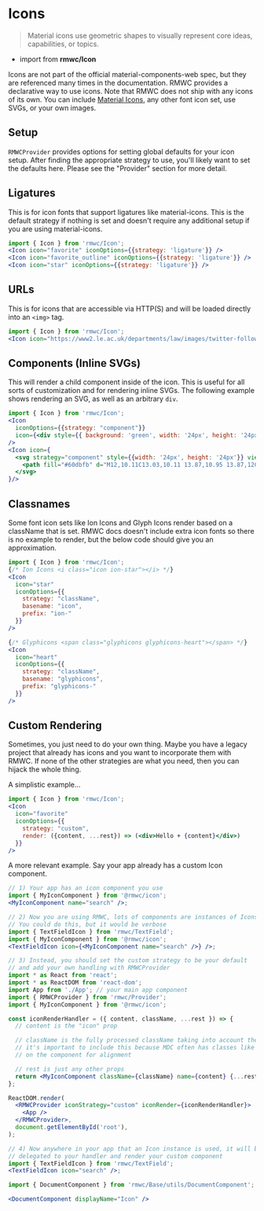 # Icons

> Material icons use geometric shapes to visually represent core ideas, capabilities, or topics.

- import from **rmwc/Icon**

Icons are not part of the official material-components-web spec, but they are referenced many times in the documentation. RMWC provides a declarative way to use icons. Note that RMWC does not ship with any icons of its own. You can include [Material Icons](https://material.io/icons/), any other font icon set, use SVGs, or your own images.

## Setup

`RMWCProvider` provides options for setting global defaults for your icon setup. After finding the appropriate strategy to use, you'll likely want to set the defaults here. Please see the "Provider" section for more detail.

## Ligatures

This is for icon fonts that support ligatures like material-icons. This is the default strategy if nothing is set and doesn't require any additional setup if you are using material-icons.

```jsx render
import { Icon } from 'rmwc/Icon';
<Icon icon="favorite" iconOptions={{strategy: 'ligature'}} />
<Icon icon="favorite_outline" iconOptions={{strategy: 'ligature'}} />
<Icon icon="star" iconOptions={{strategy: 'ligature'}} />
```

## URLs

This is for icons that are accessible via HTTP(S) and will be loaded directly into an `<img>` tag.

```jsx render
import { Icon } from 'rmwc/Icon';
<Icon icon="https://www2.le.ac.uk/departments/law/images/twitter-follow-us-icon" iconOptions={{strategy: "url"}} />
```

## Components (Inline SVGs)

This will render a child component inside of the icon. This is useful for all sorts of customization and for rendering inline SVGs. The following example shows rendering an SVG, as well as an arbitrary `div`.

```jsx render
import { Icon } from 'rmwc/Icon';
<Icon
  iconOptions={{strategy: "component"}}
  icon={<div style={{ background: 'green', width: '24px', height: '24px', borderRadius: '100px' }} />}
/>
<Icon icon={
  <svg strategy="component" style={{width: '24px', height: '24px'}} viewBox="0 0 24 24">
    <path fill="#60dbfb" d="M12,10.11C13.03,10.11 13.87,10.95 13.87,12C13.87,13 13.03,13.85 12,13.85C10.97,13.85 10.13,13 10.13,12C10.13,10.95 10.97,10.11 12,10.11M7.37,20C8,20.38 9.38,19.8 10.97,18.3C10.45,17.71 9.94,17.07 9.46,16.4C8.64,16.32 7.83,16.2 7.06,16.04C6.55,18.18 6.74,19.65 7.37,20M8.08,14.26L7.79,13.75C7.68,14.04 7.57,14.33 7.5,14.61C7.77,14.67 8.07,14.72 8.38,14.77C8.28,14.6 8.18,14.43 8.08,14.26M14.62,13.5L15.43,12L14.62,10.5C14.32,9.97 14,9.5 13.71,9.03C13.17,9 12.6,9 12,9C11.4,9 10.83,9 10.29,9.03C10,9.5 9.68,9.97 9.38,10.5L8.57,12L9.38,13.5C9.68,14.03 10,14.5 10.29,14.97C10.83,15 11.4,15 12,15C12.6,15 13.17,15 13.71,14.97C14,14.5 14.32,14.03 14.62,13.5M12,6.78C11.81,7 11.61,7.23 11.41,7.5C11.61,7.5 11.8,7.5 12,7.5C12.2,7.5 12.39,7.5 12.59,7.5C12.39,7.23 12.19,7 12,6.78M12,17.22C12.19,17 12.39,16.77 12.59,16.5C12.39,16.5 12.2,16.5 12,16.5C11.8,16.5 11.61,16.5 11.41,16.5C11.61,16.77 11.81,17 12,17.22M16.62,4C16,3.62 14.62,4.2 13.03,5.7C13.55,6.29 14.06,6.93 14.54,7.6C15.36,7.68 16.17,7.8 16.94,7.96C17.45,5.82 17.26,4.35 16.62,4M15.92,9.74L16.21,10.25C16.32,9.96 16.43,9.67 16.5,9.39C16.23,9.33 15.93,9.28 15.62,9.23C15.72,9.4 15.82,9.57 15.92,9.74M17.37,2.69C18.84,3.53 19,5.74 18.38,8.32C20.92,9.07 22.75,10.31 22.75,12C22.75,13.69 20.92,14.93 18.38,15.68C19,18.26 18.84,20.47 17.37,21.31C15.91,22.15 13.92,21.19 12,19.36C10.08,21.19 8.09,22.15 6.62,21.31C5.16,20.47 5,18.26 5.62,15.68C3.08,14.93 1.25,13.69 1.25,12C1.25,10.31 3.08,9.07 5.62,8.32C5,5.74 5.16,3.53 6.62,2.69C8.09,1.85 10.08,2.81 12,4.64C13.92,2.81 15.91,1.85 17.37,2.69M17.08,12C17.42,12.75 17.72,13.5 17.97,14.26C20.07,13.63 21.25,12.73 21.25,12C21.25,11.27 20.07,10.37 17.97,9.74C17.72,10.5 17.42,11.25 17.08,12M6.92,12C6.58,11.25 6.28,10.5 6.03,9.74C3.93,10.37 2.75,11.27 2.75,12C2.75,12.73 3.93,13.63 6.03,14.26C6.28,13.5 6.58,12.75 6.92,12M15.92,14.26C15.82,14.43 15.72,14.6 15.62,14.77C15.93,14.72 16.23,14.67 16.5,14.61C16.43,14.33 16.32,14.04 16.21,13.75L15.92,14.26M13.03,18.3C14.62,19.8 16,20.38 16.62,20C17.26,19.65 17.45,18.18 16.94,16.04C16.17,16.2 15.36,16.32 14.54,16.4C14.06,17.07 13.55,17.71 13.03,18.3M8.08,9.74C8.18,9.57 8.28,9.4 8.38,9.23C8.07,9.28 7.77,9.33 7.5,9.39C7.57,9.67 7.68,9.96 7.79,10.25L8.08,9.74M10.97,5.7C9.38,4.2 8,3.62 7.37,4C6.74,4.35 6.55,5.82 7.06,7.96C7.83,7.8 8.64,7.68 9.46,7.6C9.94,6.93 10.45,6.29 10.97,5.7Z" />
  </svg>
}/>
```

## Classnames

Some font icon sets like Ion Icons and Glyph Icons render based on a className that is set. RMWC docs doesn't include extra icon fonts so there is no example to render, but the below code should give you an approximation.

```jsx
import { Icon } from 'rmwc/Icon';
{/* Ion Icons <i class="icon ion-star"></i> */}
<Icon
  icon="star"
  iconOptions={{
    strategy: "className",
    basename: "icon",
    prefix: "ion-"
  }}
/>

{/* Glyphicons <span class="glyphicons glyphicons-heart"></span> */}
<Icon
  icon="heart"
  iconOptions={{
    strategy: "className",
    basename: "glyphicons",
    prefix: "glyphicons-"
  }}
/>
```

## Custom Rendering

Sometimes, you just need to do your own thing. Maybe you have a legacy project that already has icons and you want to incorporate them with RMWC. If none of the other strategies are what you need, then you can hijack the whole thing.

A simplistic example...

```jsx render
import { Icon } from 'rmwc/Icon';
<Icon
  icon="favorite"
  iconOptions={{
    strategy: "custom",
    render: ({content, ...rest}) => (<div>Hello + {content}</div>)
  }}
/>
```

A more relevant example. Say your app already has a custom Icon component.

```jsx
// 1) Your app has an icon component you use
import { MyIconComponent } from '@rmwc/icon';
<MyIconComponent name="search" />;

// 2) Now you are using RMWC, lots of components are instances of Icons
// You could do this, but it would be verbose
import { TextFieldIcon } from 'rmwc/TextField';
import { MyIconComponent } from '@rmwc/icon';
<TextFieldIcon icon={<MyIconComponent name="search" />} />;

// 3) Instead, you should set the custom strategy to be your default
// and add your own handling with RMWCProvider
import * as React from 'react';
import * as ReactDOM from 'react-dom';
import App from './App'; // your main app component
import { RMWCProvider } from 'rmwc/Provider';
import { MyIconComponent } from '@rmwc/icon';

const iconRenderHandler = ({ content, className, ...rest }) => {
  // content is the "icon" prop

  // className is the fully processed className taking into account the basename and prefix defaults
  // it's important to include this because MDC often has classes like text-field-icon directly
  // on the component for alignment

  // rest is just any other props
  return <MyIconComponent className={className} name={content} {...rest} />;
};

ReactDOM.render(
  <RMWCProvider iconStrategy="custom" iconRender={iconRenderHandler}>
    <App />
  </RMWCProvider>,
  document.getElementById('root'),
);

// 4) Now anywhere in your app that an Icon instance is used, it will be
// delegated to your handler and render your custom component
import { TextFieldIcon } from 'rmwc/TextField';
<TextFieldIcon icon="search" />;
```

```jsx renderOnly
import { DocumentComponent } from 'rmwc/Base/utils/DocumentComponent';

<DocumentComponent displayName="Icon" />
```
